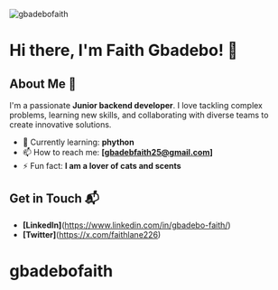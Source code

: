 <p align="left"> <img src="https://komarev.com/ghpvc/?username=gbadebofaith&label=Profile%20views&color=0e75b6&style=flat" alt="gbadebofaith" /> </p>



# Hi there, I'm Faith Gbadebo! 👋

## About Me 🚀

I'm a passionate **Junior backend developer**. I love tackling complex problems, learning new skills, and collaborating with diverse teams to create innovative solutions.

- 🌱 Currently learning: **phython**
- 📫 How to reach me: **[gbadebfaith25@gmail.com]**
- ⚡ Fun fact: **I am a lover of cats and scents**


## Get in Touch 📬

- **[LinkedIn]**(https://www.linkedin.com/in/gbadebo-faith/)
- **[Twitter]**(https://x.com/faithlane226)


# gbadebofaith
